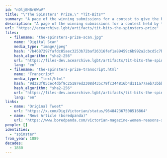 ```yaml
---
id: "nDljEHBr6WuV"
title: "\"The Spinsters' Prize,\" *Tit-Bits*"
summary: "A page of the winning submissions for a contest to give the best answers to the question, \"Why Am I A Spinster?\""
description: "A page of the winning submissions for a contest held by *Tit-Bits* magazine to give the best answers to the question, \"Why Am I A Spinster?\""
url: "https://acearchive.lgbt/artifacts/tit-bits-the-spinsters-prize"
files:
  - filename: "the-spinsters-prize-scan.jpg"
    name: "Digital Scan"
    media_type: "image/jpeg"
    hash: "7b4687297fafdc85aec3253b72baf26316fef1a89459c6b992a2cbcd5c7b6a31"
    hash_algorithm: "sha2-256"
    url: "https://files-dev.acearchive.lgbt/artifacts/tit-bits-the-spinsters-prize/the-spinsters-prize-scan.jpg"
    lang: "en"
  - filename: "the-spinsters-prize-transcript.html"
    name: "Transcript"
    media_type: "text/html"
    hash: "9d323f05cec4dbf9c25187ed2308d435c79fc344816b4d111a77aeb73bbb29bb"
    hash_algorithm: "sha2-256"
    url: "https://files-dev.acearchive.lgbt/artifacts/tit-bits-the-spinsters-prize/the-spinsters-prize-transcript.html"
    lang: "en"
links:
  - name: "Original Tweet"
    url: "https://x.com/DigiVictorian/status/964842367508516864"
  - name: "News Article (boredpanda)"
    url: "https://www.boredpanda.com/victorian-magazine-women-reasons-single-spinsters/"
people: []
identities:
  - "spinster"
from_year: 1889
decades:
  - 1880
---
```

